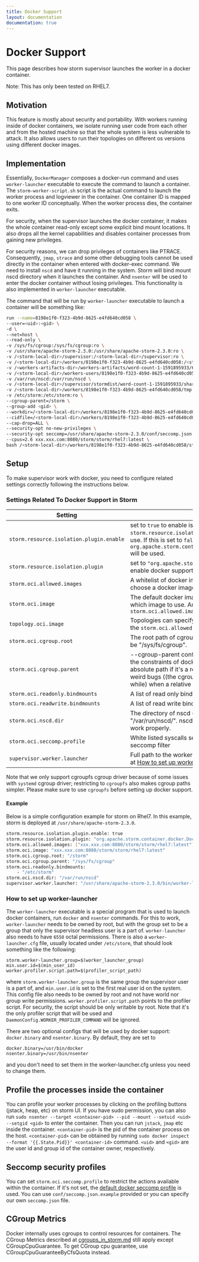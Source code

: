 ```yaml
---
title: Docker Support
layout: documentation
documentation: true
---
```


# Docker Support

This page describes how storm supervisor launches the worker in a docker container. 

Note: This has only been tested on RHEL7.

## Motivation

This feature is mostly about security and portability. With workers running inside of docker containers, we isolate running user code from each other and from the hosted machine so that the whole system is less vulnerable to attack. 
It also allows users to run their topologies on different os versions using different docker images.

## Implementation

Essentially, `DockerManager` composes a docker-run command and uses `worker-launcher` executable to execute the command 
to launch a container. The `storm-worker-script.sh` script is the actual command to launch the worker process and logviewer in the container.
One container ID is mapped to one worker ID conceptually. When the worker process dies, the container exits. 

For security, when the supervisor launches the docker container, it makes the whole container read-only except some explicit bind mount locations.
It also drops all the kernel capabilities and disables container processes from gaining new privileges. 

For security reasons, we can drop privileges of containers like PTRACE. Consequently, `jmap`, `strace` and some other debugging tools cannot be used directly in the container when entered with docker-exec command. 
We need to install `nscd` and have it running in the system. Storm will bind mount nscd directory when it launches the container. 
And `nsenter` will be used to enter the docker container without losing privileges. This functionality is also implemented in `worker-launcher` executable.

The command that will be run by `worker-launcher` executable to launch a container will be something like:

```bash
run --name=8198e1f0-f323-4b9d-8625-e4fd640cd058 \
--user=<uid>:<gid> \
-d \
--net=host \
--read-only \
-v /sys/fs/cgroup:/sys/fs/cgroup:ro \
-v /usr/share/apache-storm-2.3.0:/usr/share/apache-storm-2.3.0:ro \
-v /<storm-local-dir>/supervisor:/<storm-local-dir>/supervisor:ro \
-v /<storm-local-dir>/workers/8198e1f0-f323-4b9d-8625-e4fd640cd058:/<storm-local-dir>/workers/8198e1f0-f323-4b9d-8625-e4fd640cd058 \
-v /<workers-artifacts-dir>/workers-artifacts/word-count-1-1591895933/6703:/<workers-artifacts-dir>/workers-artifacts/word-count-1-1591895933/6703 \
-v /<storm-local-dir>/workers-users/8198e1f0-f323-4b9d-8625-e4fd640cd058:/<storm-local-dir>/workers-users/8198e1f0-f323-4b9d-8625-e4fd640cd058 \
-v /var/run/nscd:/var/run/nscd \
-v /<storm-local-dir>/supervisor/stormdist/word-count-1-1591895933/shared_by_topology:/<storm-local-dir>/supervisor/stormdist/word-count-1-1591895933/shared_by_topology \
-v /<storm-local-dir>/workers/8198e1f0-f323-4b9d-8625-e4fd640cd058/tmp:/tmp \
-v /etc/storm:/etc/storm:ro \
--cgroup-parent=/storm \
--group-add <gid> \
--workdir=/<storm-local-dir>/workers/8198e1f0-f323-4b9d-8625-e4fd640cd058 \
--cidfile=/<storm-local-dir>/workers/8198e1f0-f323-4b9d-8625-e4fd640cd058/container.cid \
--cap-drop=ALL \
--security-opt no-new-privileges \
--security-opt seccomp=/usr/share/apache-storm-2.3.0/conf/seccomp.json \
--cpus=2.6 xxx.xxx.com:8080/storm/storm/rhel7:latest \
bash /<storm-local-dir>/workers/8198e1f0-f323-4b9d-8625-e4fd640cd058/storm-worker-script.sh
```


## Setup

To make supervisor work with docker, you need to configure related settings correctly following the instructions below.

### Settings Related To Docker Support in Storm

| Setting                                   | Description                                                                                                                                                                                                                                                                                                                                                                                                                                                                                                                            |
|-------------------------------------------|-------------------------------------------------------------------------------------------------------------------------------------------------------------------------------------------------------------------------------------------------------------------------------------------------------------------------------------------------------------------------------------------------------------------------------------------------------------------------------------------------------------------------------------|
| `storm.resource.isolation.plugin.enable`  | set to `true` to enable isolation plugin. `storm.resource.isolation.plugin` determines which plugin to use. If this is set to `false`, `org.apache.storm.container.DefaultResourceIsolationManager` will be used.                                                                                                                                                                                                                                           |
| `storm.resource.isolation.plugin`         | set to `"org.apache.storm.container.docker.DockerManager"` to enable docker support                                                                                                                                                                                                                                                                                                                                                                                                                              |
| `storm.oci.allowed.images`             | A whitelist of docker images that can be used. Users can only choose a docker image from the list.
| `storm.oci.image`                      | The default docker image to be used if user doesn't specify which image to use. And it must belong to the `storm.oci.allowed.images` 
| `topology.oci.image`                   | Topologies can specify which image to use. It must belong to the `storm.oci.allowed.images` |
| `storm.oci.cgroup.root`                | The root path of cgroup for docker to use. On RHEL7, it should be "/sys/fs/cgroup".
| `storm.oci.cgroup.parent`              | --cgroup-parent config for docker command. It must follow the constraints of docker commands. The path will be made as absolute path if it's a relative path because we saw some weird bugs ((the cgroup memory directory disappears after a while) when a relative path is used.
| `storm.oci.readonly.bindmounts`        | A list of read only bind mounted directories.
| `storm.oci.readwrite.bindmounts`        | A list of read write bind mounted directories.
| `storm.oci.nscd.dir`                   | The directory of nscd (name service cache daemon), e.g. "/var/run/nscd/". nscd must be running so that profiling can work properly.
| `storm.oci.seccomp.profile`            | White listed syscalls seccomp Json file to be used as a seccomp filter
| `supervisor.worker.launcher`              | Full path to the worker-launcher executable. Details explained at [How to set up worker-launcher](#how-to-set-up-worker-launcher)

Note that we only support cgroupfs cgroup driver because of some issues with `systemd` cgroup driver; restricting to `cgroupfs` also makes cgroup paths simpler. Please make sure to use `cgroupfs` before setting up docker support.

#### Example

Below is a simple configuration example for storm on Rhel7. In this example, storm is deployed at `/usr/share/apache-storm-2.3.0`.

```bash
storm.resource.isolation.plugin.enable: true
storm.resource.isolation.plugin: "org.apache.storm.container.docker.DockerManager"
storm.oci.allowed.images: ["xxx.xxx.com:8080/storm/storm/rhel7:latest"]
storm.oci.image: "xxx.xxx.com:8080/storm/storm/rhel7:latest"
storm.oci.cgroup.root: "/storm"
storm.oci.cgroup.parent: "/sys/fs/cgroup"
storm.oci.readonly.bindmounts:
    - "/etc/storm"
storm.oci.nscd.dir: "/var/run/nscd"
supervisor.worker.launcher: "/usr/share/apache-storm-2.3.0/bin/worker-launcher"
```

### How to set up worker-launcher

The `worker-launcher` executable is a special program that is used to launch docker containers, run `docker` and `nsenter` commands.
For this to work, `worker-launcher` needs to be owned by root, but with the group set to be a group that only the supervisor headless user is a part of. 
`worker-launcher` also needs to have `6550` octal permissions. There is also a `worker-launcher.cfg` file, usually located under `/etc/storm`, that should look something like the following:
```
storm.worker-launcher.group=$(worker_launcher_group)
min.user.id=$(min_user_id)
worker.profiler.script.path=$(profiler_script_path)
```
where `storm.worker-launcher.group` is the same group the supervisor user is a part of, and `min.user.id` is set to the first real user id on the system. This config file also needs to be owned by root and not have world nor group write permissions. 
`worker.profiler.script.path` points to the profiler script. For security, the script should be only writable by root. Note that it's the only profiler script that will be used and `DaemonConfig.WORKER_PROFILER_COMMAND` will be ignored.

There are two optional configs that will be used by docker support: `docker.binary` and `nsenter.binary`. By default, they are set to
```
docker.binary=/usr/bin/docker
nsenter.binary=/usr/bin/nsenter
```
and you don't need to set them in the worker-launcher.cfg unless you need to change them.

## Profile the processes inside the container
You can profile your worker processes by clicking on the profiling buttons (jstack, heap, etc) on storm UI.
If you have sudo permission, you can also run `sudo nsenter --target <container-pid> --pid --mount --setuid <uid> --setgid <gid>` to enter the container. 
Then you can run `jstack`, `jmap` etc inside the container. `<container-pid>` is the pid of the container process on the host.
`<container-pid>` can be obtained by running `sudo docker inspect --format '{{.State.Pid}}' <container-id>` command. 
`<uid>` and `<gid>` are the user id and group id of the container owner, respectively.

## Seccomp security profiles

You can set `storm.oci.seccomp.profile` to restrict the actions available within the container. If it's not set, the [default docker seccomp profile](https://github.com/moby/moby/blob/master/profiles/seccomp/default.json)
is used. You can use `conf/seccomp.json.example` provided or you can specify our own `seccomp.json` file.

## CGroup Metrics

Docker internally uses cgroups to control resources for containers. The CGroup Metrics described at [cgroups_in_storm.md](cgroups_in_storm.md#CGroup-Metrics) still apply except CGroupCpuGuarantee. To get CGroup cpu guarantee, use CGroupCpuGuaranteeByCfsQuota instead.